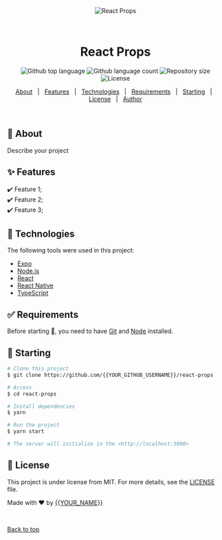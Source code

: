 <div align="center" id="top"> 
  <img src="./.github/app.gif" alt="React Props" />

  &#xa0;

  <!-- <a href="https://reactprops.netlify.app">Demo</a> -->
</div>

<h1 align="center">React Props</h1>

<p align="center">
  <img alt="Github top language" src="https://img.shields.io/github/languages/top/{{YOUR_GITHUB_USERNAME}}/react-props?color=56BEB8">

  <img alt="Github language count" src="https://img.shields.io/github/languages/count/{{YOUR_GITHUB_USERNAME}}/react-props?color=56BEB8">

  <img alt="Repository size" src="https://img.shields.io/github/repo-size/{{YOUR_GITHUB_USERNAME}}/react-props?color=56BEB8">

  <img alt="License" src="https://img.shields.io/github/license/{{YOUR_GITHUB_USERNAME}}/react-props?color=56BEB8">

  <!-- <img alt="Github issues" src="https://img.shields.io/github/issues/{{YOUR_GITHUB_USERNAME}}/react-props?color=56BEB8" /> -->

  <!-- <img alt="Github forks" src="https://img.shields.io/github/forks/{{YOUR_GITHUB_USERNAME}}/react-props?color=56BEB8" /> -->

  <!-- <img alt="Github stars" src="https://img.shields.io/github/stars/{{YOUR_GITHUB_USERNAME}}/react-props?color=56BEB8" /> -->
</p>

<!-- Status -->

<!-- <h4 align="center"> 
	🚧  React Props 🚀 Under construction...  🚧
</h4> 

<hr> -->

<p align="center">
  <a href="#dart-about">About</a> &#xa0; | &#xa0; 
  <a href="#sparkles-features">Features</a> &#xa0; | &#xa0;
  <a href="#rocket-technologies">Technologies</a> &#xa0; | &#xa0;
  <a href="#white_check_mark-requirements">Requirements</a> &#xa0; | &#xa0;
  <a href="#checkered_flag-starting">Starting</a> &#xa0; | &#xa0;
  <a href="#memo-license">License</a> &#xa0; | &#xa0;
  <a href="https://github.com/{{YOUR_GITHUB_USERNAME}}" target="_blank">Author</a>
</p>

<br>

## :dart: About ##

Describe your project

## :sparkles: Features ##

:heavy_check_mark: Feature 1;\
:heavy_check_mark: Feature 2;\
:heavy_check_mark: Feature 3;

## :rocket: Technologies ##

The following tools were used in this project:

- [Expo](https://expo.io/)
- [Node.js](https://nodejs.org/en/)
- [React](https://pt-br.reactjs.org/)
- [React Native](https://reactnative.dev/)
- [TypeScript](https://www.typescriptlang.org/)

## :white_check_mark: Requirements ##

Before starting :checkered_flag:, you need to have [Git](https://git-scm.com) and [Node](https://nodejs.org/en/) installed.

## :checkered_flag: Starting ##

```bash
# Clone this project
$ git clone https://github.com/{{YOUR_GITHUB_USERNAME}}/react-props

# Access
$ cd react-props

# Install dependencies
$ yarn

# Run the project
$ yarn start

# The server will initialize in the <http://localhost:3000>
```

## :memo: License ##

This project is under license from MIT. For more details, see the [LICENSE](LICENSE.md) file.


Made with :heart: by <a href="https://github.com/{{YOUR_GITHUB_USERNAME}}" target="_blank">{{YOUR_NAME}}</a>

&#xa0;

<a href="#top">Back to top</a>
